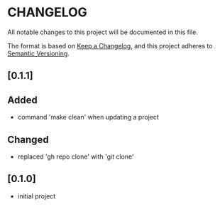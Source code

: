 # CHANGELOG

All notable changes to this project will be documented in this file.

The format is based on [Keep a Changelog](https://keepachangelog.com/en/1.0.0/),
and this project adheres to [Semantic Versioning](https://semver.org/spec/v2.0.0.html).

## [0.1.1]

## Added

- command 'make clean' when updating a project

## Changed

- replaced 'gh repo clone' with 'git clone'

## [0.1.0]

- initial project